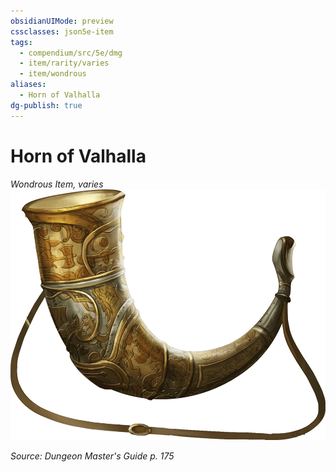 ```yaml
---
obsidianUIMode: preview
cssclasses: json5e-item
tags:
  - compendium/src/5e/dmg
  - item/rarity/varies
  - item/wondrous
aliases:
  - Horn of Valhalla
dg-publish: true
---
```

# Horn of Valhalla
*Wondrous Item, varies*  
![](https://raw.githubusercontent.com/5etools-mirror-2/5etools-img/main/items/DMG/Horn%20of%20Valhalla.webp#right)  


*Source: Dungeon Master's Guide p. 175*